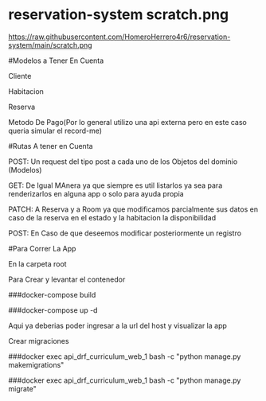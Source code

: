 # reservation-system scratch.png

https://raw.githubusercontent.com/HomeroHerrero4r6/reservation-system/main/scratch.png

#Modelos a Tener En Cuenta

Cliente

Habitacion

Reserva

Metodo De Pago(Por lo general utilizo una api externa pero en este caso queria simular el record-me)

#Rutas A tener en Cuenta

POST: Un request del tipo post a cada uno de los Objetos del dominio (Modelos)

GET: De Igual MAnera ya que siempre es util listarlos ya sea para renderizarlos en alguna app o solo para ayuda propia

PATCH: A Reserva y a Room ya que modificamos parcialmente sus datos en caso de la reserva en el estado y la habitacion la disponibilidad 

POST: En Caso de que deseemos modificar posteriormente un registro

#Para Correr La App

En la carpeta root 

Para Crear y levantar el contenedor

###docker-compose build 

###docker-compose up -d

Aqui ya deberias poder ingresar a la url del host y visualizar la app 

Crear migraciones

###docker exec api_drf_curriculum_web_1 bash -c "python manage.py makemigrations" 

###docker exec api_drf_curriculum_web_1 bash -c "python manage.py migrate" 
